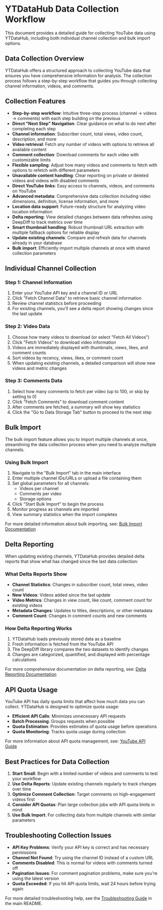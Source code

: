 # YTDataHub Data Collection Workflow

This document provides a detailed guide for collecting YouTube data using YTDataHub, including both individual channel collection and bulk import options.

## Data Collection Overview

YTDataHub offers a structured approach to collecting YouTube data that ensures you have comprehensive information for analysis. The collection process follows a step-by-step workflow that guides you through collecting channel information, videos, and comments.

## Collection Features

- **Step-by-step workflow**: Intuitive three-step process (channel → videos → comments) with each step building on the previous
- **Direct "Next Step" Navigation**: Clear guidance on what to do next after completing each step
- **Channel information**: Subscriber count, total views, video count, description, and more
- **Video retrieval**: Fetch any number of videos with options to retrieve all available content
- **Comment collection**: Download comments for each video with customizable limits
- **Flexible sampling**: Adjust how many videos and comments to fetch with options to refetch with different parameters
- **Unavailable content handling**: Clear reporting on private or deleted videos and videos with disabled comments
- **Direct YouTube links**: Easy access to channels, videos, and comments on YouTube
- **Advanced metadata**: Comprehensive data collection including video dimensions, definition, license information, and more
- **Location data support**: Future-ready structure for analyzing video location information
- **Delta reporting**: View detailed changes between data refreshes using DeepDiff to track metrics over time
- **Smart thumbnail handling**: Robust thumbnail URL extraction with multiple fallback options for reliable display
- **Update existing channels**: Compare and refresh data for channels already in your database
- **Bulk import**: Efficiently import multiple channels at once with shared collection parameters

## Individual Channel Collection

### Step 1: Channel Information

1. Enter your YouTube API key and a channel ID or URL
2. Click "Fetch Channel Data" to retrieve basic channel information
3. Review channel statistics before proceeding
4. For existing channels, you'll see a delta report showing changes since the last update

### Step 2: Video Data

1. Choose how many videos to download (or select "Fetch All Videos")
2. Click "Fetch Videos" to download video information
3. Videos are immediately displayed with thumbnails, views, likes, and comment counts
4. Sort videos by recency, views, likes, or comment count
5. When updating existing channels, a detailed comparison will show new videos and metric changes

### Step 3: Comments Data

1. Select how many comments to fetch per video (up to 100, or skip by setting to 0)
2. Click "Fetch Comments" to download comment content
3. After comments are fetched, a summary will show key statistics
4. Click the "Go to Data Storage Tab" button to proceed to the next step

## Bulk Import

The bulk import feature allows you to import multiple channels at once, streamlining the data collection process when you need to analyze multiple channels.

### Using Bulk Import

1. Navigate to the "Bulk Import" tab in the main interface
2. Enter multiple channel IDs/URLs or upload a file containing them
3. Set global parameters for all channels:
   - Videos per channel
   - Comments per video
   - Storage options
4. Click "Start Bulk Import" to begin the process
5. Monitor progress as channels are imported
6. View summary statistics when the import completes

For more detailed information about bulk importing, see: [Bulk Import Documentation](bulk-import.md)

## Delta Reporting

When updating existing channels, YTDataHub provides detailed delta reports that show what has changed since the last data collection:

### What Delta Reports Show

- **Channel Statistics**: Changes in subscriber count, total views, video count
- **New Videos**: Videos added since the last update
- **Video Metrics**: Changes in view count, like count, comment count for existing videos
- **Metadata Changes**: Updates to titles, descriptions, or other metadata
- **Comment Count**: Changes in comment counts and new comments

### How Delta Reporting Works

1. YTDataHub loads previously stored data as a baseline
2. Fresh information is fetched from the YouTube API
3. The DeepDiff library compares the two datasets to identify changes
4. Changes are categorized, quantified, and displayed with percentage calculations

For more comprehensive documentation on delta reporting, see:
[Delta Reporting Documentation](delta-reporting.md)

## API Quota Usage

YouTube API has daily quota limits that affect how much data you can collect. YTDataHub is designed to optimize quota usage:

- **Efficient API Calls**: Minimizes unnecessary API requests
- **Batch Processing**: Groups requests when possible
- **Quota Estimation**: Provides estimates of quota usage before operations
- **Quota Monitoring**: Tracks quota usage during collection

For more information about API quota management, see:
[YouTube API Guide](youtube-api-guide.md)

## Best Practices for Data Collection

1. **Start Small**: Begin with a limited number of videos and comments to test your workflow
2. **Use Delta Reports**: Update existing channels regularly to track changes over time
3. **Optimize Comment Collection**: Target comments on high-engagement videos first
4. **Consider API Quotas**: Plan large collection jobs with API quota limits in mind
5. **Use Bulk Import**: For collecting data from multiple channels with similar parameters

## Troubleshooting Collection Issues

- **API Key Problems**: Verify your API key is correct and has necessary permissions
- **Channel Not Found**: Try using the channel ID instead of a custom URL
- **Comments Disabled**: This is normal for videos with comments turned off
- **Pagination Issues**: For comment pagination problems, make sure you're using the latest version
- **Quota Exceeded**: If you hit API quota limits, wait 24 hours before trying again

For more detailed troubleshooting help, see the [Troubleshooting Guide](../README.md#troubleshooting) in the main README.
